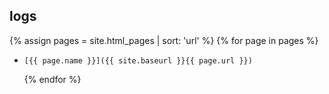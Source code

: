 ## logs

{% assign pages = site.html_pages | sort: 'url'  %}
  {% for page in pages %}
-     [{{ page.name }}]({{ site.baseurl }}{{ page.url }})
  {% endfor %}

